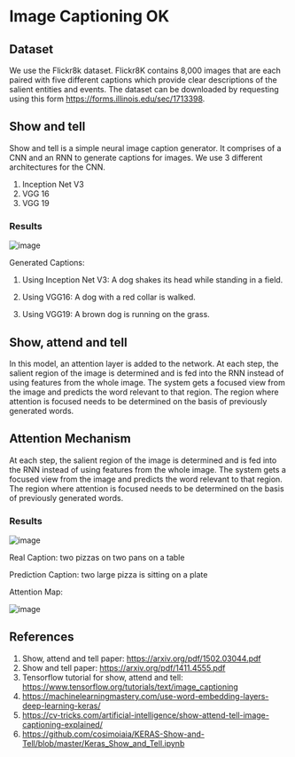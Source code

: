 # Image Captioning OK

## Dataset
We use the Flickr8k dataset. Flickr8K contains 8,000 images that are each paired with five different captions which provide clear descriptions of the salient entities and events. The dataset can be downloaded by requesting using this form https://forms.illinois.edu/sec/1713398.


## Show and tell
Show and tell is a simple neural image caption generator. It comprises of a CNN and an RNN to generate captions for images.
We use 3 different architectures for the CNN.
1. Inception Net V3
2. VGG 16
3. VGG 19

### Results
![image](https://user-images.githubusercontent.com/26028320/69885314-627ae300-1291-11ea-97da-5efe72db11f5.png)

Generated Captions:

1. Using Inception Net V3: 
A dog shakes its head while standing in a field.

2. Using VGG16:
A dog with a red collar is walked.

3. Using VGG19:
A brown dog is running on the grass.


## Show, attend and tell
In this model, an attention layer is added to the network. At each step, the salient region of the image is determined and is fed into the RNN instead of using features from the whole image. The system gets a focused view from the image and predicts the word relevant to that region. The region where attention is focused needs to be determined on the basis of previously generated words.

## Attention Mechanism
At each step, the salient region of the image is determined and is fed into the RNN instead of using features from the whole image. The system gets a focused view from the image and predicts the word relevant to that region. The region where attention is focused needs to be determined on the basis of previously generated words.

### Results
![image](https://user-images.githubusercontent.com/26028320/69885444-ffd61700-1291-11ea-91b3-d945407eb6f5.png)

Real Caption: two pizzas on two pans on a table 

Prediction Caption: two large pizza is sitting on a plate 

Attention Map:

![image](https://user-images.githubusercontent.com/26028320/69885488-4592df80-1292-11ea-878d-2430b5bd6aff.png)


## References
1. Show, attend and tell paper: https://arxiv.org/pdf/1502.03044.pdf
2. Show and tell paper: https://arxiv.org/pdf/1411.4555.pdf
3. Tensorflow tutorial for show, attend and tell: https://www.tensorflow.org/tutorials/text/image_captioning
4. https://machinelearningmastery.com/use-word-embedding-layers-deep-learning-keras/
5. https://cv-tricks.com/artificial-intelligence/show-attend-tell-image-captioning-explained/
6. https://github.com/cosimoiaia/KERAS-Show-and-Tell/blob/master/Keras_Show_and_Tell.ipynb
